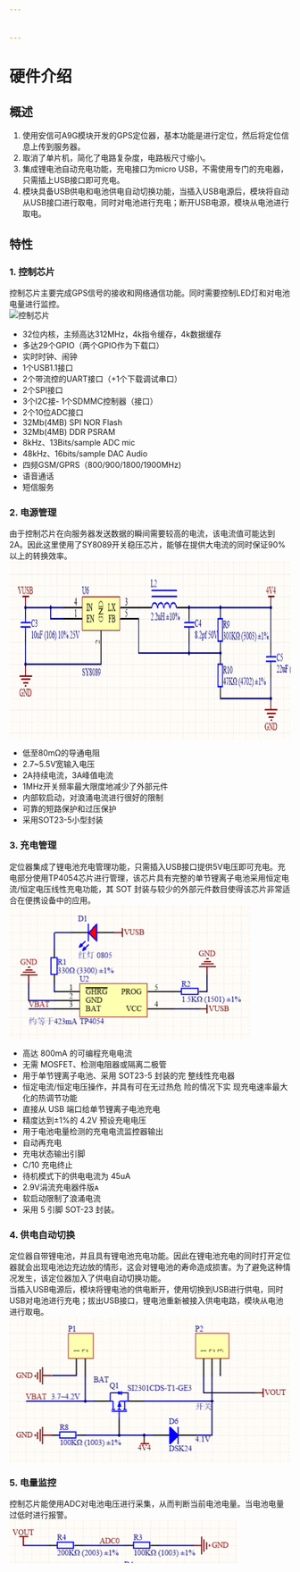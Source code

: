```yaml
---


---
```


<h1 id="硬件介绍">硬件介绍</h1>
<h2 id="概述">概述</h2>
<ol>
<li>使用安信可A9G模块开发的GPS定位器，基本功能是进行定位，然后将定位信息上传到服务器。</li>
<li>取消了单片机，简化了电路复杂度，电路板尺寸缩小。</li>
<li>集成锂电池自动充电功能，充电接口为micro USB，不需使用专门的充电器，只需插上USB接口即可充电。</li>
<li>模块具备USB供电和电池供电自动切换功能，当插入USB电源后，模块将自动从USB接口进行取电，同时对电池进行充电；断开USB电源，模块从电池进行取电。</li>
</ol>
<h2 id="特性">特性</h2>
<h3 id="控制芯片">1. 控制芯片</h3>
<p>控制芯片主要完成GPS信号的接收和网络通信功能。同时需要控制LED灯和对电池电量进行监控。<br>
<img src="https://github.com/Ai-Thinker-Open/GPRS_C_SDK/blob/master/doc/assets/A9.png" alt="控制芯片"></p>
<ul>
<li>32位内核，主频高达312MHz，4k指令缓存，4k数据缓存</li>
<li>多达29个GPIO（两个GPIO作为下载口）</li>
<li>实时时钟、闹钟</li>
<li>1个USB1.1接口</li>
<li>2个带流控的UART接口（+1个下载调试串口）</li>
<li>2个SPI接口</li>
<li>3个I2C接-   1个SDMMC控制器（接口）</li>
<li>2个10位ADC接口</li>
<li>32Mb(4MB) SPI NOR Flash</li>
<li>32Mb(4MB) DDR PSRAM</li>
<li>8kHz、13Bits/sample ADC mic</li>
<li>48kHz、16bits/sample DAC Audio</li>
<li>四频GSM/GPRS（800/900/1800/1900MHz)</li>
<li>语音通话</li>
<li>短信服务</li>
</ul>
<h3 id="电源管理">2. 电源管理</h3>
<p>由于控制芯片在向服务器发送数据的瞬间需要较高的电流，该电流值可能达到2A。因此这里使用了SY8089开关稳压芯片，能够在提供大电流的同时保证90%以上的转换效率。<br>
<img src="https://github.com/colourfate/HPL/blob/master/doc/picture/%E7%94%B5%E6%BA%90%E7%AE%A1%E7%90%86.PNG" width="908" height="319" alt="电源管理" align="center"></p>
<ul>
<li>低至80mΩ的导通电阻</li>
<li>2.7~5.5V宽输入电压</li>
<li>2A持续电流，3A峰值电流</li>
<li>1MHz开关频率最大限度地减少了外部元件</li>
<li>内部软启动，对浪涌电流进行很好的限制</li>
<li>可靠的短路保护和过压保护</li>
<li>采用SOT23-5小型封装</li>
</ul>
<h3 id="充电管理">3. 充电管理</h3>
<p>定位器集成了锂电池充电管理功能，只需插入USB接口提供5V电压即可充电。充电部分使用TP4054芯片进行管理，该芯片具有完整的单节锂离子电池采用恒定电流/恒定电压线性充电功能，其 SOT 封装与较少的外部元件数目使得该芯片非常适合在便携设备中的应用。<br>
<img src="https://github.com/colourfate/HPL/blob/master/doc/picture/%E5%85%85%E7%94%B5%E7%AE%A1%E7%90%86.PNG" width="431" height="240" alt="充电管理" align="center"></p>
<ul>
<li>高达 800mA 的可编程充电电流</li>
<li>无需 MOSFET、检测电阻器或隔离二极管</li>
<li>用于单节锂离子电池、采用 SOT23-5 封装的完 整线性充电器</li>
<li>恒定电流/恒定电压操作，并具有可在无过热危 险的情况下实 现充电速率最大化的热调节功能</li>
<li>直接从 USB 端口给单节锂离子电池充电</li>
<li>精度达到±1%的 4.2V 预设充电电压</li>
<li>用于电池电量检测的充电电流监控器输出</li>
<li>自动再充电</li>
<li>充电状态输出引脚</li>
<li>C/10 充电终止</li>
<li>待机模式下的供电电流为 45uA</li>
<li>2.9V涓流充电器件版ᴀ</li>
<li>软启动限制了浪涌电流</li>
<li>采用 5 引脚 SOT-23 封装。</li>
</ul>
<h3 id="供电自动切换">4. 供电自动切换</h3>
<p>定位器自带锂电池，并且具有锂电池充电功能。因此在锂电池充电的同时打开定位器就会出现电池边充边放的情形，这会对锂电池的寿命造成损害。为了避免这种情况发生，该定位器加入了供电自动切换功能。<br>
当插入USB电源后，模块将锂电池的供电断开，使用切换到USB进行供电，同时USB对电池进行充电；拔出USB接口，锂电池重新被接入供电电路，模块从电池进行取电。<br>
<img src="https://github.com/colourfate/HPL/blob/master/doc/picture/%E7%94%B5%E6%BA%90%E5%88%87%E6%8D%A2.PNG" width="506" height="261" alt="电源切换" align="center"></p>
<h3 id="电量监控">5. 电量监控</h3>
<p>控制芯片能使用ADC对电池电压进行采集，从而判断当前电池电量。当电池电量过低时进行报警。<br>
<img src="https://github.com/colourfate/HPL/blob/master/doc/picture/%E7%94%B5%E9%87%8F%E9%87%87%E9%9B%86.PNG" width="409" height="77" alt="电源切换" align="center"></p>

